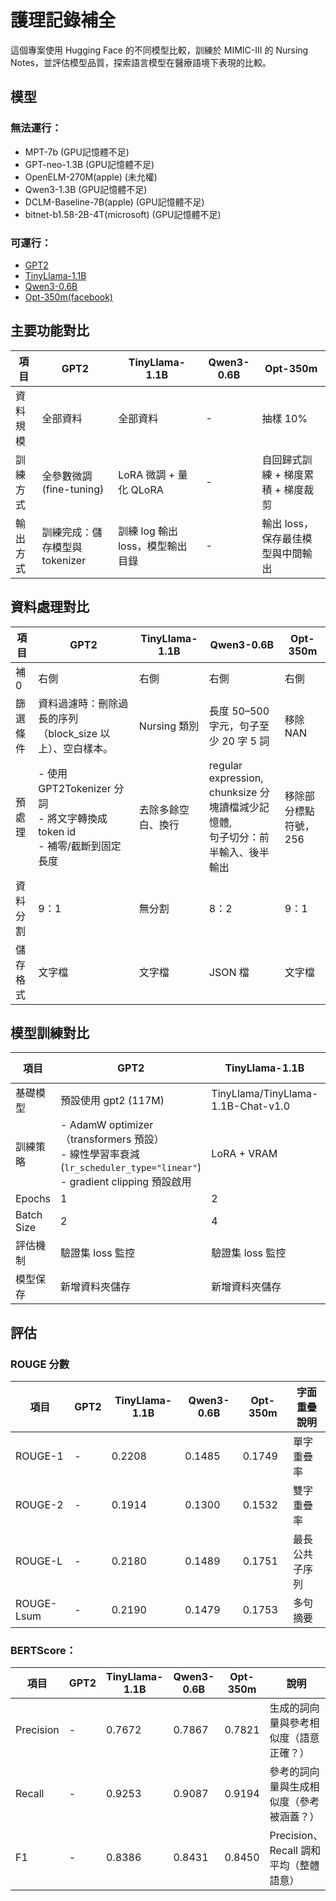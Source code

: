# 護理記錄補全

這個專案使用 Hugging Face 的不同模型比較，訓練於 MIMIC-III 的 Nursing Notes，並評估模型品質，探索語言模型在醫療語境下表現的比較。

## 模型

### 無法運行：
- MPT-7b (GPU記憶體不足)
- GPT-neo-1.3B (GPU記憶體不足)
- OpenELM-270M(apple) (未允權)
- Qwen3-1.3B (GPU記憶體不足)
- DCLM-Baseline-7B(apple) (GPU記憶體不足)
- bitnet-b1.58-2B-4T(microsoft) (GPU記憶體不足)

### 可運行：
- [GPT2](-)
- [TinyLlama-1.1B](https://github.com/marcoleung052/NursingRecordCompletion_train/blob/0a83c97a7ad4afd9d8b347bfbc98fcb5fcea7aae/step2/TinyLlama-1.1B.py)
- [Qwen3-0.6B](https://github.com/marcoleung052/NursingRecordCompletion_train/blob/0a83c97a7ad4afd9d8b347bfbc98fcb5fcea7aae/step2/Qwen3-0.6.py)
- [Opt-350m(facebook)](https://github.com/marcoleung052/NursingRecordCompletion_train/blob/0a83c97a7ad4afd9d8b347bfbc98fcb5fcea7aae/step2/opt-350M.py)

## 主要功能對比

| 項目       | GPT2                         | TinyLlama-1.1B                     | Qwen3-0.6B | Opt-350m                                |
|--------------|------------------------------|------------------------------------|------------|------------------------------------------|
| 資料規模   | 全部資料                     | 全部資料                           | -          | 抽樣 10%                                 |
| 訓練方式   | 全參數微調 (fine-tuning)     | LoRA 微調 + 量化 QLoRA            | -          | 自回歸式訓練 + 梯度累積 + 梯度裁剪       |
| 輸出方式   | 訓練完成：儲存模型與 tokenizer | 訓練 log 輸出 loss，模型輸出目錄 | -          | 輸出 loss，保存最佳模型與中間輸出       |

## 資料處理對比

| 項目       | GPT2                                                                 | TinyLlama-1.1B                         | Qwen3-0.6B                                                                 | Opt-350m                          |
|------------|----------------------------------------------------------------------|----------------------------------------|---------------------------------------------------------------------------|-----------------------------------|
| 補 0       | 右側                                                                | 右側                                   | 右側                                                                      | 右側                              |
| 篩選條件   | 資料過濾時：刪除過長的序列（block_size 以上）、空白樣本。         | Nursing 類別                            | 長度 50–500 字元，句子至少 20 字 5 詞                                     | 移除 NAN                          |
| 預處理     | - 使用 GPT2Tokenizer 分詞<br> - 將文字轉換成 token id<br> - 補零/截斷到固定長度 | 去除多餘空白、換行                      | regular expression,<br>chunksize 分塊讀檔減少記憶體,<br>句子切分：前半輸入、後半輸出 | 移除部分標點符號，256            |
| 資料分割   | 9：1                                                                 | 無分割                                  | 8：2                                                                      | 9：1                              |
| 儲存格式   | 文字檔                                                              | 文字檔                                  | JSON 檔                                                                   | 文字檔                            |

## 模型訓練對比

| 項目         | GPT2                                                                 | TinyLlama-1.1B                          | Qwen3-0.6B                        | Opt-350m                          |
|--------------|----------------------------------------------------------------------|-----------------------------------------|----------------------------------|-----------------------------------|
| 基礎模型     | 預設使用 gpt2 (117M)                                                 | TinyLlama/TinyLlama-1.1B-Chat-v1.0      | Qwen 0.6B                         | Facebook/opt-350M                 |
| 訓練策略     | - AdamW optimizer（transformers 預設）<br> - 線性學習率衰減 (`lr_scheduler_type="linear"`)<br> - gradient clipping 預設啟用 | LoRA + VRAM                             | Trainer + gradient accumulation  | 標準訓練                          |
| Epochs       | 1                                                                    | 2                                       | 1                                | 5                                 |
| Batch Size   | 2                                                                    | 4                                       | 1                                | 4                                 |
| 評估機制     | 驗證集 loss 監控                                                     | 驗證集 loss 監控                        | 驗證集 loss 監控                 | 驗證集 loss 監控                 |
| 模型保存     | 新增資料夾儲存                                                       | 新增資料夾儲存                          | 新增資料夾儲存                   | 新增資料夾儲存                   |

## 評估

### ROUGE 分數

| 項目        | GPT2 | TinyLlama-1.1B | Qwen3-0.6B | Opt-350m | 字面重疊說明         |
|-------------|------|----------------|------------|----------|----------------------|
| ROUGE-1     | -    | 0.2208         | 0.1485     | 0.1749   | 單字重疊率           |
| ROUGE-2     | -    | 0.1914         | 0.1300     | 0.1532   | 雙字重疊率           |
| ROUGE-L     | -    | 0.2180         | 0.1489     | 0.1751   | 最長公共子序列       |
| ROUGE-Lsum  | -    | 0.2190         | 0.1479     | 0.1753   | 多句摘要             |

### BERTScore：

| 項目       | GPT2 | TinyLlama-1.1B | Qwen3-0.6B | Opt-350m | 說明                                           |
|------------|------|----------------|------------|----------|------------------------------------------------|
| Precision  | -    | 0.7672         | 0.7867     | 0.7821   | 生成的詞向量與參考相似度（語意正確？）        |
| Recall     | -    | 0.9253         | 0.9087     | 0.9194   | 參考的詞向量與生成相似度（參考被涵蓋？）      |
| F1         | -    | 0.8386         | 0.8431     | 0.8450   | Precision、Recall 調和平均（整體語意）        |

